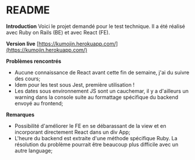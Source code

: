 # README

**Introduction**
Voici le projet demandé pour le test technique. Il a été réalisé avec Ruby on Rails (BE) et avec React (FE).


**Version live**
[https://kumojin.herokuapp.com/](https://kumojin.herokuapp.com/)

**Problèmes rencontrés**

* Aucune connaissance de React avant cette fin de semaine, j'ai du suivre des cours;
* Idem pour les test sous Jest, première utilisation !
* Les dates sous environnement JS sont un cauchemar, il y a d'ailleurs un warning dans la console suite au formattage spécifique du backend envoyé au frontend;

**Remarques**

* Possibilité d'améliorer le FE en se débarassant de la view et en incorporant directement React dans un div App;
* L'heure du backend est extraite d'une méthode spécifique Ruby. La résolution du problème pourrait être beaucoup plus difficile avec un autre language;
